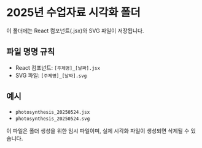 # 2025년 수업자료 시각화 폴더

이 폴더에는 React 컴포넌트(.jsx)와 SVG 파일이 저장됩니다.

## 파일 명명 규칙
- React 컴포넌트: `[주제명]_[날짜].jsx`
- SVG 파일: `[주제명]_[날짜].svg`

## 예시
- `photosynthesis_20250524.jsx`
- `photosynthesis_20250524.svg`

이 파일은 폴더 생성을 위한 임시 파일이며, 실제 시각화 파일이 생성되면 삭제될 수 있습니다.